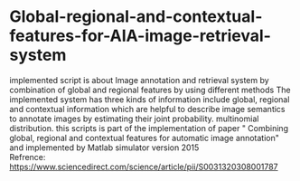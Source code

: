 # Global-regional-and-contextual-features-for-AIA-image-retrieval-system
implemented script is about Image annotation and retrieval system by combination of global and regional features by using different methods 
The implemented system has three kinds of information include global, regional and contextual information which are helpful to describe image semantics to annotate images by estimating their joint probability.
multinomial distribution.
this scripts is part of the implementation of paper " Combining global, regional and contextual features for automatic image annotation" and implemented by Matlab simulator version 2015 \
Refrence: https://www.sciencedirect.com/science/article/pii/S0031320308001787
